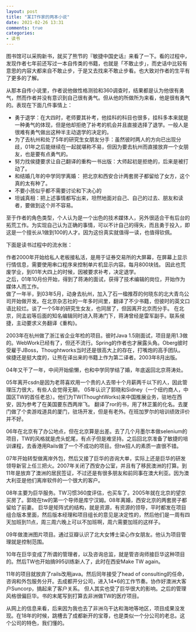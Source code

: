 ```yaml
---
layout: post
title: "某IT作家的两本小说"
date: 2021-02-26 13:31
comments: true
categories:
- 读书 
---
```


图书馆可以采购新书，就买了熊节的『敏捷中国史话』来看了一下。看的过程中，发现作者七年前还写过一本自传类的书籍，也就是「不敢止步」，而史话中比较有意思的内容大都来自不敢止步，于是又去找来不敢止步看。也大致对作者的生平有了更多的了解。

从那本自传小说里，作者说他做性格测验和360调查时，结果都是认为他很有勇气，然而作者并没有意识到自己很有勇气。但从他的所做所为来看，他是很有勇气的。表现在下面几件事情上：

- 勇于退学：在大四时，老师要其补考，他挂科的科目也很多，挂科多本来就是一种勇气的体现，但是他却拒绝了补考的机会并且直接选择了退学。一般人是很难有勇气做出这种半主动退学的决定的。  
- 为了去杭州和处了5年的研究生女朋友分手：虽然彼时两人的方向已出现分歧，01年之后能继续在一起就堪称不易，但因为要去杭州而直接放弃一个女朋友，也是要有点勇气的。  
- 努力找侯捷要求让自己翻译的重构一书出版：大师起初是拒绝的，后来是被打动了。  
- 和结婚几年的中学同学离婚： 把北京和西安合计两套房子都留给了女方，这个真的太有种了。  
- 不要小孩似乎都不需要讨论和下决心的  
- 坦诚真相：把上述事情都写出来，坦然地面对自己、自己的过去、朋友和读者，要做到这个并不容易。  

至于作者的角色类型，个人认为是一个出色的技术媒体人，另外很适合干有后台的拓荒工作。为实现自己认为正确的事情，可以不计自己的得失，而且勇于投入，即这是一个擅长从1做到100的人才。因为这份真实就值得一读，也值得钦佩。

下面是读书过程中的流水账：

作者2000年开始给私人老板接私活，是用于证券交易所的大屏幕，在屏幕上显示行情信息，需要使用串口程序来控制单片机显示内容。每月800块钱。
因此也荒废学业，到01年大四上的时候，因被要求补考，决定退学。  
之后，01年10月份开始，得到了蒋涛的面试，获得了技术编辑的岗位，开始作为媒体人而工作。  
做了一年半，到03年5月，动身去杭州，加入了石一楹推荐的何晓东的北大青鸟公司开始做开发。在北京杂志社的一年多时间里，翻译了不少书籍，但彼时的英文口语比较烂。谈了一个5年的研究生女友，也同居了，但因离开北京而分手。
在北京，同孟岩等后面的知名编辑同时进入蒋涛门下，蒋涛曾经是雷军副手。联系侯捷，主动要求义务翻译《重构》。

2003年在杭州做了浙江省企业年检的项目。彼时Java 1.5刚面试，项目是用1.3做的。WebWork已经有了，但还不流行。Spring的作者也才展露头角。Oberg彼时受雇于JBoss，Thoughtworks当时还是很高大上的存在，打嘴炮的高手团队。
侯捷还是挺大度的，让熊在译出来的书籍上作为第二译者。2003年8月出版。

04年又干了一年，中间开始偷懒，也和中学同学结了婚，年底返回北京蒋涛处。

05年离开csdn是因为老蒋喜欢用一个贵的人去带十个月薪两千以下的人，因此管理压力很大，有些人会觉得无聊。
05年认识了郭晓和Sidney（一个纽约商人，中国区TW的首任老总）。他们为TW(ThoughtWorks)来中国推展业务，驻地在西安，因为参考了在美国要东西两岸飞。
翻译了ror的书，用了林芷薰的化名。去厦门做了个卖游戏道具的厦门，驻场开发，但是有老外。在班加罗尔的培训绩效评价并不好。

06年在北京有了办公地点，但在北京算是出差。去了几个月墨尔本做selenium的项目，TW的风格就是虎头蛇尾，有点子但是难坚持。之后回北京准备了敏捷的培训课程，去香港用Rails做了一个不成功的项目。但tw招人的素质一直很不错。

07年开始转型做离岸外包，然后又接了巨华的咨询大单，实际上还是巨华的研发领导新官上任三把火。2007年关闭了西安办公室，并且有了移民澳洲的打算。到11年是放弃了澳洲的居民签证，不过还是有很多朋友和前同事在澳大利亚。因为澳大利亚是他们离岸软件的一个很大的客户。

08年主要为巨华服务。TW习惯360度评估，也买车了。2005年就在北京的望京买房了。郭晓在tw的第一个导师是库宁汉姆。08年离婚，西安北京的两套房子都留给了前妻。
巨华是矩阵式的结构，就是资源，有资源的领导，平时都发在项目组合版本里面，然后版本经理和项目组长的意见是决定性的，然后他们是一周有四天加班到11点，周三周六晚上可以不加班啊，周六需要加班的这样子。

09年做澳洲图片项目。通过豆瓣认识了北大女博士梁心作女朋友。他认为项目管理就是控制范围。

10年在巨华变成了所谓的管理者，以及咨询总监，就是管咨询师接巨华这种项目的。然后TW也开始搞995训练新人了，此时在西安Make TW again。

11年的项目就放弃了rails改用java。然后同年接受了head of consulting的任命，咨询和外包服务分开。去成都开分公司，进入14*6的工作节奏。协作好澳洲大客户Suncorp，搞起来了客户关系。
但人其实也受了巨华很大的影响。之后的管理风格很偏巨华。书的末尾写到打算去非洲做TW的医疗项目。

从网上的信息来看，后来因为我也去了非洲乌干达和海地等地区，项目成果没发现。在18年的时候，跳槽去了成都新开的宝尊，也是类似一个分公司的老总。这个公司的特色，我们懂的。

